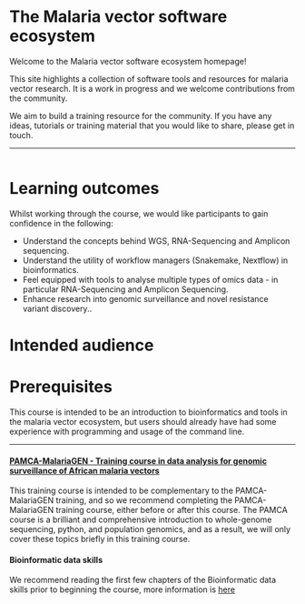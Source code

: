# The Malaria vector software ecosystem

Welcome to the Malaria vector software ecosystem homepage!

This site highlights a collection of software tools and resources for malaria vector research. It is a work in progress and we welcome contributions from the community.

We aim to build a training resource for the community. If you have any ideas, tutorials or training material that you would like to share, please get in touch.


--- 

```{tableofcontents}
```



# Learning outcomes

Whilst working through the course, we would like participants to gain confidence in the following:

- Understand the concepts behind WGS, RNA-Sequencing and Amplicon sequencing. 
- Understand the utility of workflow managers (Snakemake, Nextflow) in bioinformatics. 
- Feel equipped with tools to analyse multiple types of omics data - in particular RNA-Sequencing and Amplicon Sequencing. 
- Enhance research into genomic surveillance and novel resistance variant discovery.. 


# Intended audience





# Prerequisites

This course is intended to be an introduction to bioinformatics and tools in the malaria vector ecosystem, but users should already have had some experience with programming and usage of the command line. 

---

#### [PAMCA-MalariaGEN - Training course in data analysis for genomic surveillance of African malaria vectors](https://anopheles-genomic-surveillance.github.io/home.html)

This training course is intended to be complementary to the PAMCA-MalariaGEN training, and so we recommend completing the PAMCA-MalariaGEN training course, either before or after this course. The PAMCA course is a brilliant and comprehensive introduction to whole-genome sequencing, python, and population genomics, and as a result, we will only cover these topics briefly in this training course. 


#### Bioinformatic data skills

We recommend reading the first few chapters of the Bioinformatic data skills prior to beginning the course, more information is [here](bioinformatics-data-skills.html) 